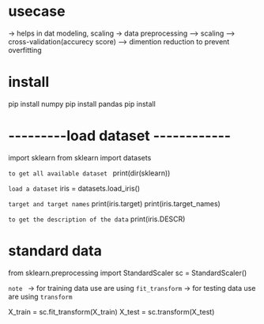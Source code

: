 # usecase
-> helps in dat modeling, scaling
-> data preprocessing
    --> scaling
    --> cross-validation(accurecy score)
    --> dimention reduction to prevent overfitting


# install 
pip install numpy
pip install pandas
pip install 

# ---------load dataset ------------
import sklearn
from sklearn import datasets

`to get all available dataset `
print(dir(sklearn))

` load a dataset `
iris = datasets.load_iris()

`target and target names`
print(iris.target)
print(iris.target_names)

`to get the description of the data`
print(iris.DESCR)


# standard data

from sklearn.preprocessing import StandardScaler
sc = StandardScaler()

`note `
-> for training data use are using `fit_transform`
-> for testing data use are using `transform`    


X_train = sc.fit_transform(X_train)
X_test = sc.transform(X_test)